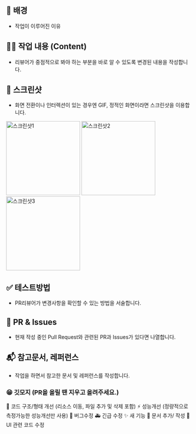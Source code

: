 ## 🌁 배경
- 작업이 이루어진 이유

## 👩‍💻 작업 내용 (Content)
- 리뷰어가 중점적으로 봐야 하는 부분을 바로 알 수 있도록 변경된 내용을 작성합니다.

## 📱 스크린샷
- 화면 전환이나 인터렉션이 있는 경우엔 GIF, 정적인 화면이라면 스크린샷을 이용합니다.

<p align="left">
  <img width="200" alt="스크린샷1" src="사진URL">
  <img width="200" alt="스크린샷2" src="사진URL">
  <img width="200" alt="스크린샷3" src="사진URL">
</p>


## ✅ 테스트방법
- PR리뷰어가 변경사항을 확인할 수 있는 방법을 서술합니다.

## 📣 PR & Issues
- 현재 작성 중인 Pull Request와 관련된 PR과 Issues가 있다면 나열합니다.

## 📬 참고문서, 레퍼런스
- 작업을 하면서 참고한 문서 및 레퍼런스를 작성합니다.

### 😁 깃모지 (PR을 올릴 땐 지우고 올려주세요.)
 🎨 코드 구조/형태 개선 (리소스 이동, 파일 추가 및 삭제 포함)
⚡ 성능개선 (정량적으로 측정가능한 성능개선만 사용)
🐛 버그수정
🚑 긴급 수정
✨ 새 기능
📝 문서 추가/ 작성
💄 UI 관련 코드 수정
